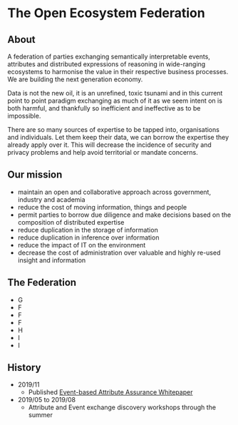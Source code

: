 # The Open Ecosystem Federation

## About

A federation of parties exchanging semantically interpretable events, attributes and distributed expressions of reasoning in wide-ranging ecosystems to harmonise the value in their respective business processes. We are building the next generation economy.

Data is not the new oil, it is an unrefined, toxic tsunami and in this current point to point paradigm exchanging as much of it as we seem intent on is both harmful, and thankfully so inefficient and ineffective as to be impossible.

There are so many sources of expertise to be tapped into, organisations and individuals.  Let them keep their data, we can borrow the expertise they already apply over it.  This will decrease the incidence of security and privacy problems and help avoid territorial or mandate concerns.


## Our mission

- maintain an open and collaborative approach across government, industry and academia
- reduce the cost of moving information, things and people
- permit parties to borrow due diligence and make decisions based on the composition of distributed expertise
- reduce duplication in the storage of information
- reduce duplication in inference over information
- reduce the impact of IT on the environment
- decrease the cost of administration over valuable and highly re-used insight and information

## The Federation

- G
- F
- F
- F
- H
- I
- I

## History

- 2019/11
  - Published [Event-based Attribute Assurance Whitepaper](https://openidentityexchange.org/wp-content/uploads/2019/11/191101-Building-a-Trusted-Environment-Whitepaper-FINAL.pdf)
- 2019/05 to 2019/08
  - Attribute and Event exchange discovery workshops through the summer
